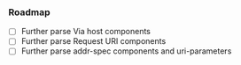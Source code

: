 ### Roadmap

- [ ] Further parse Via host components
- [ ] Further parse Request URI components
- [ ] Further parse addr-spec components and uri-parameters
